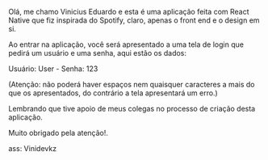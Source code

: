 Olá, me chamo Vinicius Eduardo e esta é uma aplicação feita com React Native que fiz inspirada do Spotify, claro, apenas o front end e o design em si.

Ao entrar na aplicação, você será apresentado a uma tela de login que pedirá um usuário e uma senha, aqui estão os dados:

Usuário: User - Senha: 123

(Atenção: não poderá haver espaços nem quaisquer caracteres a mais do que os apresentados, do contrário a tela apresentará um erro.)

Lembrando que tive apoio de meus colegas no processo de criação desta aplicação.

Muito obrigado pela atenção!.

ass: Vinidevkz
